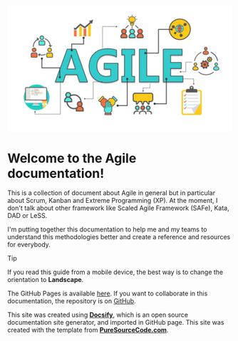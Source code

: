 ![Agile cover](./images/agile-cover-4.png)

# Welcome to the Agile documentation!

This is a collection of document about Agile in general but in particular about Scrum, Kanban and Extreme Programming (XP). At the moment, I don't talk about other framework like Scaled Agile Framework (SAFe), Kata, DAD or LeSS.

I'm putting together this documentation to help me and my teams to understand this methodologies better and create a reference and resources for everybody.

> [!TIP]
> If you read this guide from a mobile device, the best way is to change the orientation to **Landscape**.

The GitHub Pages is available [here](https://agile.puresourcecode.com/). If you want to collaborate in this documentation, the repository is on [GitHub](https://github.com/erossini/agile).

This site was created using [**Docsify**](https://docsify.js.org), which is an open source documentation site generator, and imported in GitHub page. This site was created with the template from [**PureSourceCode.com**](https://www.puresourcecode.com/).